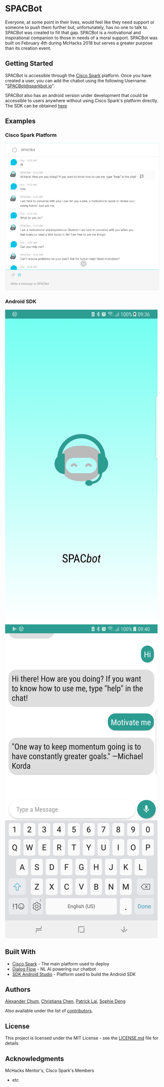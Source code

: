 # SPACBot

Everyone, at some point in their lives, would feel like they need support or someone to push them further but, unfortunately, has no one to talk to. 
SPACBot was created to fill that gap. SPACBot is a motivational and inspirational companion to those in needs of a moral support. 
SPACBot was built on February 4th during McHacks 2018 but serves a greater purpose than its creation event. 

## Getting Started

SPACBot is accessible through the [Cisco Spark](https://www.web.ciscospark.com) platform. Once you have created a user, 
you can add the chabot using the following Username: "SPACBot@sparkbot.io".

SPACBot also has an android version under development that could be accessible to users anywhere without using 
Cisco Spark's platform directly. The SDK can be obtained [here](https://github.com/Christiaua/SPACBot/)

## Examples

### Cisco Spark Platform
![alt text](CiscoSparkBotExample.png)

### Android SDK
![alt text](StartPage.png)
![alt text](ChatPage.png)

## Built With

* [Cisco Spark](https://web.ciscospark.com/) - The main platform used to deploy
* [Dialog Flow](https://dialogflow.com/) - NL AI powering our chatbot
* [SDK Android Studio](https://developer.android.com/studio) - Platform used to build the Android SDK

## Authors
 
[Alexander Chum](https://github.com/AlexChum),
[Christiana Chen](https://github.com/Christiaua),
[Patrick Lai](https://github.com/PatLai),
[Sophie Deng](https://github.com/)

Also available under the list of [contributors](https://github.com/alexchum/McHacks2018/contributors).

## License

This project is licensed under the MIT License - see the [LICENSE.md](LICENSE.md) file for details

## Acknowledgments

McHacks Mentor's,
Cisco Spark's Members
* etc
